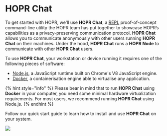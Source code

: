 <!-- ---
description: Additional information and details about HOPR Chat.
--- -->

# HOPR Chat

To get started with HOPR, we'll use **HOPR Chat**, a [REPL](https://en.wikipedia.org/wiki/Read%E2%80%93eval%E2%80%93print_loop) proof-of-concept command-line utility the HOPR team has put together to showcase HOPR’s capabilities as a privacy-preserving communication protocol. **HOPR Chat** allows you to communicate anonymously with other users running **HOPR Chat** on their machines. Under the hood, **HOPR Chat** runs a **HOPR Node** to communicate with other **HOPR Chat** users.

To use **HOPR Chat**, your workstation or device running it requires one of the following pieces of software:

- [Node.js](https://nodejs.org/en/), a JavaScript runtime built on Chrome's V8 JavaScript engine.
- [Docker](https://www.docker.com/), a containerisation engine able to virtualise any application.

{% hint style="info" %}
Please bear in mind that to run **HOPR Chat** using **Docker** in your computer, you need some minimal hardware virtualization requirements. For most users, we recommend running **HOPR Chat** using Node.js.
{% endhint %}

Follow our quick start guide to learn how to install and use **HOPR Chat** on your system.

![](../../images/hopr-chat-testnet.gif)
